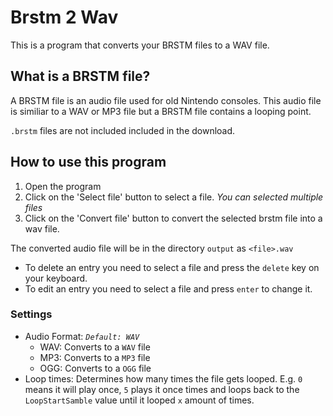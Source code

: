 # Brstm 2 Wav

This is a program that converts your BRSTM files to a WAV file.

## What is a BRSTM file?

A BRSTM file is an audio file used for old Nintendo consoles. This audio file is similiar to a WAV or MP3 file but a BRSTM file contains a looping point.

`.brstm` files are not included included in the download.

## How to use this program

1. Open the program
2. Click on the 'Select file' button to select a file. *You can selected multiple files*
3. Click on the 'Convert file' button to convert the selected brstm file into a wav file.

The converted audio file will be in the directory `output` as `<file>.wav`

+ To delete an entry you need to select a file and press the `delete` key on your keyboard.
+ To edit an entry you need to select a file and press `enter` to change it.

### Settings

+ Audio Format: *`Default: WAV`* 
    + WAV: Converts to a `WAV` file
    + MP3: Converts to a `MP3` file
    + OGG: Converts to a `OGG` file
+ Loop times: Determines how many times the file gets looped. E.g. `0` means it will play once, `5` plays it once times and loops back to the `LoopStartSamble` value until it looped `x` amount of times.
